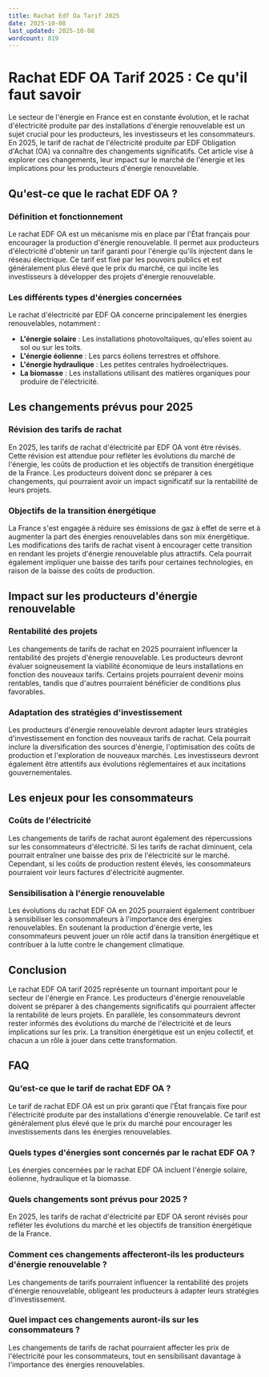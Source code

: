 ```yaml
---
title: Rachat Edf Oa Tarif 2025
date: 2025-10-08
last_updated: 2025-10-08
wordcount: 819
---
```


# Rachat EDF OA Tarif 2025 : Ce qu'il faut savoir

Le secteur de l'énergie en France est en constante évolution, et le rachat d'électricité produite par des installations d'énergie renouvelable est un sujet crucial pour les producteurs, les investisseurs et les consommateurs. En 2025, le tarif de rachat de l'électricité produite par EDF Obligation d'Achat (OA) va connaître des changements significatifs. Cet article vise à explorer ces changements, leur impact sur le marché de l'énergie et les implications pour les producteurs d'énergie renouvelable.

## Qu'est-ce que le rachat EDF OA ?

### Définition et fonctionnement

Le rachat EDF OA est un mécanisme mis en place par l'État français pour encourager la production d'énergie renouvelable. Il permet aux producteurs d'électricité d'obtenir un tarif garanti pour l'énergie qu'ils injectent dans le réseau électrique. Ce tarif est fixé par les pouvoirs publics et est généralement plus élevé que le prix du marché, ce qui incite les investisseurs à développer des projets d'énergie renouvelable.

### Les différents types d'énergies concernées

Le rachat d'électricité par EDF OA concerne principalement les énergies renouvelables, notamment :

- **L'énergie solaire** : Les installations photovoltaïques, qu'elles soient au sol ou sur les toits.
- **L'énergie éolienne** : Les parcs éoliens terrestres et offshore.
- **L'énergie hydraulique** : Les petites centrales hydroélectriques.
- **La biomasse** : Les installations utilisant des matières organiques pour produire de l'électricité.

## Les changements prévus pour 2025

### Révision des tarifs de rachat

En 2025, les tarifs de rachat d'électricité par EDF OA vont être révisés. Cette révision est attendue pour refléter les évolutions du marché de l'énergie, les coûts de production et les objectifs de transition énergétique de la France. Les producteurs doivent donc se préparer à ces changements, qui pourraient avoir un impact significatif sur la rentabilité de leurs projets.

### Objectifs de la transition énergétique

La France s'est engagée à réduire ses émissions de gaz à effet de serre et à augmenter la part des énergies renouvelables dans son mix énergétique. Les modifications des tarifs de rachat visent à encourager cette transition en rendant les projets d'énergie renouvelable plus attractifs. Cela pourrait également impliquer une baisse des tarifs pour certaines technologies, en raison de la baisse des coûts de production.

## Impact sur les producteurs d'énergie renouvelable

### Rentabilité des projets

Les changements de tarifs de rachat en 2025 pourraient influencer la rentabilité des projets d'énergie renouvelable. Les producteurs devront évaluer soigneusement la viabilité économique de leurs installations en fonction des nouveaux tarifs. Certains projets pourraient devenir moins rentables, tandis que d'autres pourraient bénéficier de conditions plus favorables.

### Adaptation des stratégies d'investissement

Les producteurs d'énergie renouvelable devront adapter leurs stratégies d'investissement en fonction des nouveaux tarifs de rachat. Cela pourrait inclure la diversification des sources d'énergie, l'optimisation des coûts de production et l'exploration de nouveaux marchés. Les investisseurs devront également être attentifs aux évolutions réglementaires et aux incitations gouvernementales.

## Les enjeux pour les consommateurs

### Coûts de l'électricité

Les changements de tarifs de rachat auront également des répercussions sur les consommateurs d'électricité. Si les tarifs de rachat diminuent, cela pourrait entraîner une baisse des prix de l'électricité sur le marché. Cependant, si les coûts de production restent élevés, les consommateurs pourraient voir leurs factures d'électricité augmenter.

### Sensibilisation à l'énergie renouvelable

Les évolutions du rachat EDF OA en 2025 pourraient également contribuer à sensibiliser les consommateurs à l'importance des énergies renouvelables. En soutenant la production d'énergie verte, les consommateurs peuvent jouer un rôle actif dans la transition énergétique et contribuer à la lutte contre le changement climatique.

## Conclusion

Le rachat EDF OA tarif 2025 représente un tournant important pour le secteur de l'énergie en France. Les producteurs d'énergie renouvelable doivent se préparer à des changements significatifs qui pourraient affecter la rentabilité de leurs projets. En parallèle, les consommateurs devront rester informés des évolutions du marché de l'électricité et de leurs implications sur les prix. La transition énergétique est un enjeu collectif, et chacun a un rôle à jouer dans cette transformation.

## FAQ

### Qu'est-ce que le tarif de rachat EDF OA ?

Le tarif de rachat EDF OA est un prix garanti que l'État français fixe pour l'électricité produite par des installations d'énergie renouvelable. Ce tarif est généralement plus élevé que le prix du marché pour encourager les investissements dans les énergies renouvelables.

### Quels types d'énergies sont concernés par le rachat EDF OA ?

Les énergies concernées par le rachat EDF OA incluent l'énergie solaire, éolienne, hydraulique et la biomasse.

### Quels changements sont prévus pour 2025 ?

En 2025, les tarifs de rachat d'électricité par EDF OA seront révisés pour refléter les évolutions du marché et les objectifs de transition énergétique de la France.

### Comment ces changements affecteront-ils les producteurs d'énergie renouvelable ?

Les changements de tarifs pourraient influencer la rentabilité des projets d'énergie renouvelable, obligeant les producteurs à adapter leurs stratégies d'investissement.

### Quel impact ces changements auront-ils sur les consommateurs ?

Les changements de tarifs de rachat pourraient affecter les prix de l'électricité pour les consommateurs, tout en sensibilisant davantage à l'importance des énergies renouvelables.